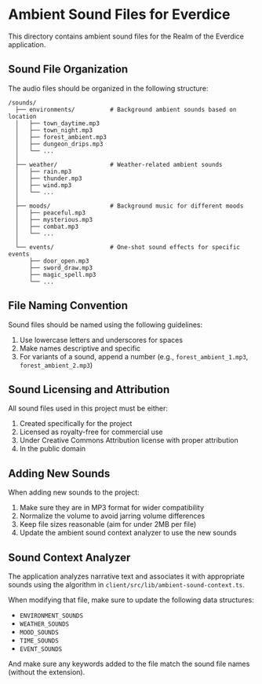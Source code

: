 # Ambient Sound Files for Everdice

This directory contains ambient sound files for the Realm of the Everdice application.

## Sound File Organization

The audio files should be organized in the following structure:

```
/sounds/
  ├── environments/          # Background ambient sounds based on location
  │   ├── town_daytime.mp3
  │   ├── town_night.mp3
  │   ├── forest_ambient.mp3
  │   ├── dungeon_drips.mp3
  │   └── ...
  │
  ├── weather/               # Weather-related ambient sounds
  │   ├── rain.mp3
  │   ├── thunder.mp3
  │   ├── wind.mp3
  │   └── ...
  │
  ├── moods/                 # Background music for different moods
  │   ├── peaceful.mp3
  │   ├── mysterious.mp3
  │   ├── combat.mp3
  │   └── ...
  │
  └── events/                # One-shot sound effects for specific events
      ├── door_open.mp3
      ├── sword_draw.mp3
      ├── magic_spell.mp3
      └── ...
```

## File Naming Convention

Sound files should be named using the following guidelines:

1. Use lowercase letters and underscores for spaces
2. Make names descriptive and specific
3. For variants of a sound, append a number (e.g., `forest_ambient_1.mp3`, `forest_ambient_2.mp3`)

## Sound Licensing and Attribution

All sound files used in this project must be either:

1. Created specifically for the project
2. Licensed as royalty-free for commercial use
3. Under Creative Commons Attribution license with proper attribution
4. In the public domain

## Adding New Sounds

When adding new sounds to the project:

1. Make sure they are in MP3 format for wider compatibility
2. Normalize the volume to avoid jarring volume differences
3. Keep file sizes reasonable (aim for under 2MB per file)
4. Update the ambient sound context analyzer to use the new sounds

## Sound Context Analyzer

The application analyzes narrative text and associates it with appropriate sounds using the algorithm in `client/src/lib/ambient-sound-context.ts`.

When modifying that file, make sure to update the following data structures:

- `ENVIRONMENT_SOUNDS`
- `WEATHER_SOUNDS`
- `MOOD_SOUNDS`
- `TIME_SOUNDS`
- `EVENT_SOUNDS`

And make sure any keywords added to the file match the sound file names (without the extension).